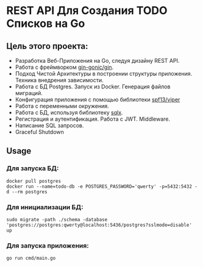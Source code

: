 # REST API Для Создания TODO Списков на Go

## Цель этого проекта:
- Разработка Веб-Приложения на Go, следуя дизайну REST API.
- Работа с фреймворком <a href="https://github.com/gin-gonic/gin">gin-gonic/gin</a>.
- Подход Чистой Архитектуры в построении структуры приложения. Техника внедрения зависимости.
- Работа с БД Postgres. Запуск из Docker. Генерация файлов миграций. 
- Конфигурация приложения с помощью библиотеки <a href="https://github.com/spf13/viper">spf13/viper</a>
- Работа с переменными окружения.
- Работа с БД, используя библиотеку <a href="https://github.com/jmoiron/sqlx">sqlx</a>.
- Регистрация и аутентификация. Работа с JWT. Middleware.
- Написание SQL запросов.
- Graceful Shutdown

## Usage

### Для запуска БД:

```
docker pull postgres
docker run --name=todo-db -e POSTGRES_PASSWORD='qwerty' -p=5432:5432 -d --rm postgres
```

### Для инициализации БД:
```
sudo migrate -path ./schema -database 'postgres://postgres:qwerty@localhost:5436/postgres?sslmode=disable' up
```

### Для запуска приложения:

```
go run cmd/main.go
```